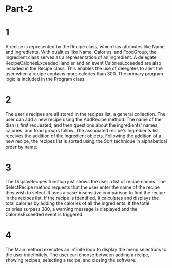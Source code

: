 # Part-2
# 1
A recipe is represented by the Recipe class, which has attributes like Name and Ingredients.
With qualities like Name, Calories, and FoodGroup, the Ingredient class serves as a representation of an ingredient.
A delegate RecipeCaloriesExceededHandler and an event CaloriesExceeded are also included in the Recipe class. This enables the use of delegates to alert the user when a recipe contains more calories than 300.
The primary program logic is included in the Program class.
# 2
The user's recipes are all stored in the recipes list, a general collection.
The user can add a new recipe using the AddRecipe method. The name of the dish is first requested, and then questions about the ingredients' names, calories, and food groups follow. The associated recipe's Ingredients list receives the addition of the Ingredient objects.
Following the addition of a new recipe, the recipes list is sorted using the Sort technique in alphabetical order by name.
# 3 
The DisplayRecipes function just shows the user a list of recipe names.
The SelectRecipe method requests that the user enter the name of the recipe they wish to select. It uses a case-insensitive comparison to find the recipe in the recipes list. If the recipe is identified, it calculates and displays the total calories by adding the calories of all the ingredients. If the total calories surpass 300, a warning message is displayed and the CaloriesExceeded event is triggered.
# 4
The Main method executes an infinite loop to display the menu selections to the user indefinitely. The user can choose between adding a recipe, showing recipes, selecting a recipe, and closing the software.
